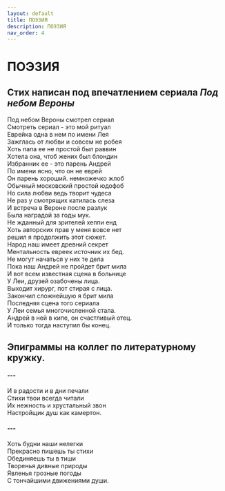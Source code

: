 ```yaml
---
layout: default
title: ПОЭЗИЯ
description: ПОЭЗИЯ
nav_order: 4
---
```


# ПОЭЗИЯ

## Стих написан под впечатлением сериала _Под небом Вероны_

Под небом Вероны смотрел сериал<br/>
Смотреть сериал - это мой ритуал<br/>
Еврейка одна в нем по имени Лея<br/>
Зажглась от любви и совсем не робея<br/>
Хоть папа ее не простой был раввин<br/>
Хотела она, чтоб жених был блондин<br/>
Избранник ее - это парень Андрей<br/>
По имени ясно, что он не еврей<br/>
Он парень хороший. немножечко жлоб<br/>
Обычный московский простой юдофоб<br/>
Но сила любви ведь творит чудеса<br/>
Не раз у смотрящих катилась слеза<br/>
И встреча в Вероне после разлук<br/>
Была наградой за годы мук.<br/>
Не жданный для зрителей хеппи енд<br/>
Хоть авторских прав у меня вовсе нет<br/>
решил я продолжить этот сюжет.<br/>
Народ наш имеет  древний секрет<br/>
Ментальность евреек источник их бед.<br/>
Не могут начаться у них те дела<br/>
Пока наш Андрей не пройдет брит мила<br/>
И вот всем известная сцена в больнице<br/>
У Леи, друзей озабочены лица.<br/>
Выходит хирург, пот стирая с лица.<br/>
Закончил сложнейшую я брит мила<br/>
Последняя сцена того сериала<br/>
У Леи семья многочисленной стала.<br/>
Андрей в ней в кипе, он счастливый отец.<br/>
И только тогда  наступил бы конец.<br/>

## Эпиграммы на коллег по литературному кружку.

####  ---

И в радости и в дни печали<br/>
Стихи твои всегда читали<br/>
Их нежность и хрустальный звон<br/>
Настройщик душ как камертон.<br/>

####  ---

Хоть будни наши нелегки<br/>
Прекрасно пишешь ты стихи<br/>
Обединяешь ты в тиши<br/>
Творенья  дивные природы<br/>
Явленья грозные погоды<br/>
С тончайшими движениями души.<br/>
